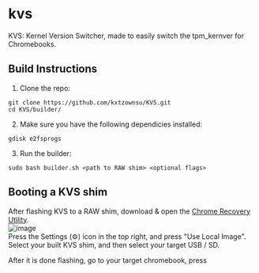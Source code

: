 # kvs
KVS: Kernel Version Switcher, made to easily switch the tpm_kernver for Chromebooks.

## Build Instructions
1) Clone the repo: <br />
```
git clone https://github.com/kxtzownsu/KVS.git
cd KVS/builder/
```

2) Make sure you have the following dependicies installed: <br />
```
gdisk e2fsprogs
```

3) Run the builder: <br />
```
sudo bash builder.sh <path to RAW shim> <optional flags>
```


## Booting a KVS shim
After flashing KVS to a RAW shim, download & open the [Chrome Recovery Utility](https://chromewebstore.google.com/detail/chromebook-recovery-utili/pocpnlppkickgojjlmhdmidojbmbodfm?pli=1). <br />
![image](https://github.com/kxtzownsu/KVS/assets/116377025/d30f383e-73c2-4809-a025-850490679dc9)
<br />
Press the Settings (⚙️) icon in the top right, and press "Use Local Image". Select your built KVS shim, and then select your target USB / SD.

After it is done flashing, go to your target chromebook, press 
